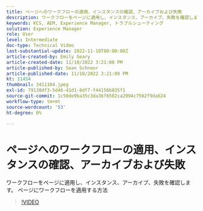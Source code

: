 ```yaml
---
title: ページへのワークフローの適用、インスタンスの確認、アーカイブおよび失敗
description: ワークフローをページに適用し、インスタンス、アーカイブ、失敗を確認します。 ページにワークフローを適用する方法
keywords: KCS, AEM, Experience Manager, トラブルシューティング
solution: Experience Manager
role: User
level: Intermediate
doc-type: Technical Video
last-substantial-update: 2022-11-10T00:00:00Z
article-created-by: Emily Geary
article-created-date: 11/10/2022 3:21:00 PM
article-published-by: Sean Schnoor
article-published-date: 11/10/2022 3:21:00 PM
kt: 11454
thumbnail: 3411104.jpeg
exl-id: 79138df3-5d46-41d1-8df7-f44156b835f1
source-git-commit: 1c50de9ba35c3da36f6502ca2094c7502f9dab24
workflow-type: tm+mt
source-wordcount: '53'
ht-degree: 0%

---
```


# ページへのワークフローの適用、インスタンスの確認、アーカイブおよび失敗

ワークフローをページに適用し、インスタンス、アーカイブ、失敗を確認します。 ページにワークフローを適用する方法

>[!VIDEO](https://video.tv.adobe.com/v/3411104/?quality=12&learn=on)
